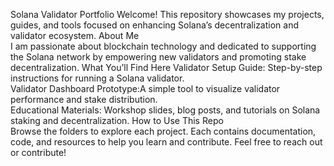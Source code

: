 Solana Validator Portfolio
Welcome! This repository showcases my projects, guides, and tools focused on enhancing Solana’s decentralization and validator ecosystem.
About Me  
I am passionate about blockchain technology and dedicated to supporting the Solana network by empowering new validators and promoting stake decentralization.
What You’ll Find Here
Validator Setup Guide: Step-by-step instructions for running a Solana validator.  
Validator Dashboard Prototype:A simple tool to visualize validator performance and stake distribution.  
Educational Materials: Workshop slides, blog posts, and tutorials on Solana staking and decentralization.
How to Use This Repo  
Browse the folders to explore each project. Each contains documentation, code, and resources to help you learn and contribute.
Feel free to reach out or contribute!
